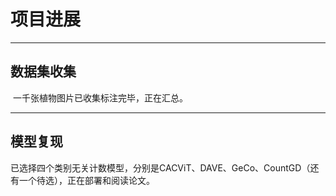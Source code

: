 # 项目进展

---

## 数据集收集

​       一千张植物图片已收集标注完毕，正在汇总。

---

## 模型复现

​       已选择四个类别无关计数模型，分别是CACViT、DAVE、GeCo、CountGD（还有一个待选），正在部署和阅读论文。

